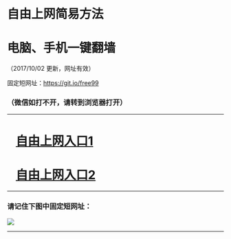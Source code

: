 ﻿# 自由上网简易方法

# 电脑、手机一键翻墙

（2017/10/02 更新，网址有效）

固定短网址：https://git.io/free99

### （微信如打不开，请转到浏览器打开）


***





# &nbsp;&nbsp; <a href="http://ft2828213092.fwtz-zhenx1001.xyz/fwqtz01.html?t=100200114223 " target="_blank">自由上网入口1</a>
# &nbsp;&nbsp; <a href="http://ft1537826255.fw-tzzhen1002.xyz/fwqtz02.html?t=100200115216 " target="_blank">自由上网入口2</a>
***

### 请记住下图中固定短网址：

<img src="https://s3-us-west-2.amazonaws.com/fwq-1001/yjfq-20170905okok.png" /> 


***

